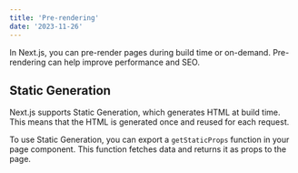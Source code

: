 ```yaml
---
title: 'Pre-rendering'
date: '2023-11-26'
---
```


In Next.js, you can pre-render pages during build time or on-demand. Pre-rendering can help improve performance and SEO.

## Static Generation

Next.js supports Static Generation, which generates HTML at build time. This means that the HTML is generated once and reused for each request.

To use Static Generation, you can export a `getStaticProps` function in your page component. This function fetches data and returns it as props to the page.
